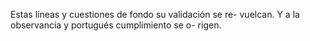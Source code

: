 Estas líneas y cuestiones de fondo su validación se re- vuelcan. Y a la observancia y portugués cumplimiento se o- rigen.